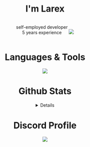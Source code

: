 <div align="center">
  <h1>I'm Larex</h1>

  <p style="display: inline-block; text-align: center;">
    self-employed developer<br>
    5 years experience
  </p>

 <img src="https://komarev.com/ghpvc/?username=larexq&color=blue" />

<div align="center">
<h1> Languages & Tools </h1>

<img src="https://skillicons.dev/icons?i=js,ts,mongodb,discord,git,cloudflare,github,nodejs,vscode,discordjs" />

<div align="center">
<h1> Github Stats </h1>
<details>
<p align="center">
  <a href="https://github.com/larexq">
    <img src="http://github-profile-summary-cards.vercel.app/api/cards/profile-details?username=larexq&theme=discord_old_blurple" />
  </a>
  <a href="https://github.com/larexq">
    <img src="https://github-readme-streak-stats.herokuapp.com/?user=larexq&hide_border=true&card_width=338&theme=discord_old_blurple" />
  </a>
  <a href="https://github.com/larexq">
    <img src="http://github-profile-summary-cards.vercel.app/api/cards/stats?username=larexq&theme=discord_old_blurple" />
  </a>
  <a href="https://github.com/larexq">
    <img src="https://github-readme-stats.vercel.app/api/top-langs/?username=larexq&hide_border=true&card_width=338&theme=discord_old_blurple"/>
  </a>
</p>
</details>

<div align="center">
<h1> Discord Profile </h1>

<div align="center">
<p href="https://discord.com/users/599671578283868160" title="Discord"><img src="https://lanyard.cnrad.dev/api/599671578283868160?theme=dark&animated=true&hideDiscrim=false"></p>
</div>
